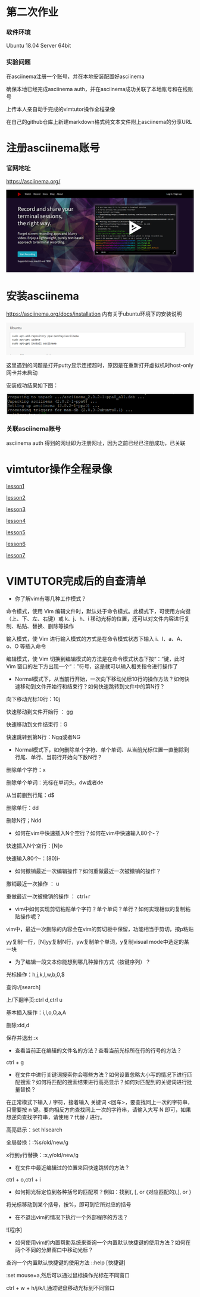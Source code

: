 # 第二次作业

### 软件环境

Ubuntu 18.04 Server 64bit

### 实验问题

在asciinema注册一个账号，并在本地安装配置好asciinema

确保本地已经完成asciinema auth，并在asciinema成功关联了本地账号和在线账号

上传本人亲自动手完成的vimtutor操作全程录像

在自己的github仓库上新建markdown格式纯文本文件附上asciinema的分享URL

# 注册asciinema账号

### 官网地址

https://asciinema.org/

![asciinema官网](img_2/asciinema官网.png)

# 安装asciinema

https://asciinema.org/docs/installation 内有关于ubuntu环境下的安装说明

![安装说明](img_2/安装说明.png)

这里遇到的问题是打开putty显示连接超时，原因是在重新打开虚拟机时host-only网卡并未启动

安装成功结果如下图：

![安装成功](img_2/安装成功.png)

### 关联asciinema账号

asciinema auth  得到的网址即为注册网址，因为之前已经已注册成功，已关联

# vimtutor操作全程录像

[lesson1](https://asciinema.org/a/TyU4grv05s5VRyiDhhZvq7I9W)

[lesson2](https://asciinema.org/a/YdgITrkSY8xWposPe9XuT0oCJ)

[lesson3](https://asciinema.org/a/Lh4DV4YmMEqrumiyu5zKHJRIZ)

[lesson4](https://asciinema.org/a/BG8DGkr8iivOZXIlynlPCsZrZ)

[lesson5](https://asciinema.org/a/MmCteO5PtG5quyWvts4cqWD5F)

[lesson6](https://asciinema.org/a/Egnf0H5jImzMLYkxPf7VqhPZ5)

[lesson7](https://asciinema.org/a/MowEvWvATzu6c2RElpwqqDfy1)

# VIMTUTOR完成后的自查清单

- 你了解vim有哪几种工作模式？

命令模式，使用 Vim 编辑文件时，默认处于命令模式。此模式下，可使用方向键（上、下、左、右键）或 k、j、h、i 移动光标的位置，还可以对文件内容进行复制、粘贴、替换、删除等操作

输入模式，使 Vim 进行输入模式的方式是在命令模式状态下输入 i、I、a、A、o、O 等插入命令

编辑模式，使 Vim 切换到编辑模式的方法是在命令模式状态下按“：”键，此时 Vim 窗口的左下方出现一个“：”符号，这是就可以输入相关指令进行操作了

- Normal模式下，从当前行开始，一次向下移动光标10行的操作方法？如何快速移动到文件开始行和结束行？如何快速跳转到文件中的第N行？

向下移动光标10行：10j

快速移动到文件开始行 ： gg

快速移动到文件结束行：G

快速跳转到第N行：Ngg或者NG

- Normal模式下，如何删除单个字符、单个单词、从当前光标位置一直删除到行尾、单行、当前行开始向下数N行？

删除单个字符：x

删除单个单词：光标在单词头，dw或者de

从当前删到行尾：d$

删除单行：dd

删除N行；Ndd


- 如何在vim中快速插入N个空行？如何在vim中快速输入80个-？

快速插入N个空行：[N]o 

快速输入80个-：[80]i- 

- 如何撤销最近一次编辑操作？如何重做最近一次被撤销的操作？

撤销最近一次操作 ： u

重做最近一次被撤销的操作 ： ctrl+r

- vim中如何实现剪切粘贴单个字符？单个单词？单行？如何实现相似的复制粘贴操作呢？

vim中，最近一次删除的内容会在vim的剪切板中保留，功能相当于剪切，按p粘贴

yy复制一行，[N]yy复制N行，yw复制单个单词，y复制visual mode中选定的某一块

- 为了编辑一段文本你能想到哪几种操作方式（按键序列）？

光标操作：h,j,k,l,w,b,0,$ 

查询:/[search]

上/下翻半页:ctrl d,ctrl u

基本插入操作：i,I,o,O,a,A

删除:dd,d

保存并退出::x

- 查看当前正在编辑的文件名的方法？查看当前光标所在行的行号的方法？

ctrl + g

- 在文件中进行关键词搜索你会哪些方法？如何设置忽略大小写的情况下进行匹配搜索？如何将匹配的搜索结果进行高亮显示？如何对匹配到的关键词进行批量替换？

在正常模式下输入 / 字符，接着输入 关键词 <回车>，要查找同上一次的字符串，只需要按 n 键。要向相反方向查找同上一次的字符串，请输入大写 N 即可，如果想逆向查找字符串，请使用 ? 代替 / 进行。

高亮显示：set hlsearch

全局替换：:%s/old/new/g

x行到y行替换：:x,y/old/new/g

- 在文件中最近编辑过的位置来回快速跳转的方法？

ctrl + o,ctrl + i

- 如何把光标定位到各种括号的匹配项？例如：找到(, [, or {对应匹配的),], or }

将光标移动到某个括号，按%，即可到它所对应的括号

- 在不退出vim的情况下执行一个外部程序的方法？

![程序]

- 如何使用vim的内置帮助系统来查询一个内置默认快捷键的使用方法？如何在两个不同的分屏窗口中移动光标？

查询一个内置默认快捷键的使用方法 ::help [快捷键]

:set mouse=a,然后可以通过鼠标操作光标在不同窗口

ctrl + w + h/j/k/l,通过键盘移动光标到不同窗口







